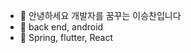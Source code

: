 - 👋 안녕하세요 개발자를 꿈꾸는 이승찬입니다
- 👀 back end, android
- 🌱 Spring, flutter, React


<!---
dltmdcks98/dltmdcks98 is a ✨ special ✨ repository because its `README.md` (this file) appears on your GitHub profile.
You can click the Preview link to take a look at your changes.
--->
